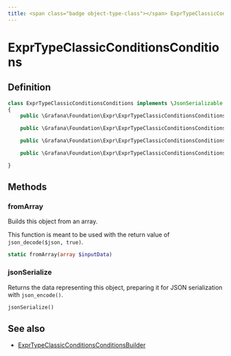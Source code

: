 ```yaml
---
title: <span class="badge object-type-class"></span> ExprTypeClassicConditionsConditions
---
```

# <span class="badge object-type-class"></span> ExprTypeClassicConditionsConditions

## Definition

```php
class ExprTypeClassicConditionsConditions implements \JsonSerializable
{
    public \Grafana\Foundation\Expr\ExprTypeClassicConditionsConditionsEvaluator $evaluator;

    public \Grafana\Foundation\Expr\ExprTypeClassicConditionsConditionsOperator $operator;

    public \Grafana\Foundation\Expr\ExprTypeClassicConditionsConditionsQuery $query;

    public \Grafana\Foundation\Expr\ExprTypeClassicConditionsConditionsReducer $reducer;

}
```
## Methods

### <span class="badge object-method"></span> fromArray

Builds this object from an array.

This function is meant to be used with the return value of `json_decode($json, true)`.

```php
static fromArray(array $inputData)
```

### <span class="badge object-method"></span> jsonSerialize

Returns the data representing this object, preparing it for JSON serialization with `json_encode()`.

```php
jsonSerialize()
```

## See also

 * <span class="badge builder"></span> [ExprTypeClassicConditionsConditionsBuilder](./builder-ExprTypeClassicConditionsConditionsBuilder.md)
